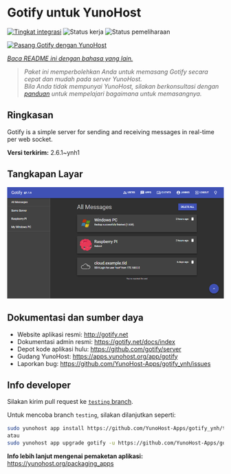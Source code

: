 <!--
N.B.: README ini dibuat secara otomatis oleh <https://github.com/YunoHost/apps/tree/master/tools/readme_generator>
Ini TIDAK boleh diedit dengan tangan.
-->

# Gotify untuk YunoHost

[![Tingkat integrasi](https://apps.yunohost.org/badge/integration/gotify)](https://ci-apps.yunohost.org/ci/apps/gotify/)
![Status kerja](https://apps.yunohost.org/badge/state/gotify)
![Status pemeliharaan](https://apps.yunohost.org/badge/maintained/gotify)

[![Pasang Gotify dengan YunoHost](https://install-app.yunohost.org/install-with-yunohost.svg)](https://install-app.yunohost.org/?app=gotify)

*[Baca README ini dengan bahasa yang lain.](./ALL_README.md)*

> *Paket ini memperbolehkan Anda untuk memasang Gotify secara cepat dan mudah pada server YunoHost.*  
> *Bila Anda tidak mempunyai YunoHost, silakan berkonsultasi dengan [panduan](https://yunohost.org/install) untuk mempelajari bagaimana untuk memasangnya.*

## Ringkasan

Gotify is a simple server for sending and receiving messages in real-time per web socket.


**Versi terkirim:** 2.6.1~ynh1

## Tangkapan Layar

![Tangkapan Layar pada Gotify](./doc/screenshots/ui.png)

## Dokumentasi dan sumber daya

- Website aplikasi resmi: <http://gotify.net>
- Dokumentasi admin resmi: <https://gotify.net/docs/index>
- Depot kode aplikasi hulu: <https://github.com/gotify/server>
- Gudang YunoHost: <https://apps.yunohost.org/app/gotify>
- Laporkan bug: <https://github.com/YunoHost-Apps/gotify_ynh/issues>

## Info developer

Silakan kirim pull request ke [`testing` branch](https://github.com/YunoHost-Apps/gotify_ynh/tree/testing).

Untuk mencoba branch `testing`, silakan dilanjutkan seperti:

```bash
sudo yunohost app install https://github.com/YunoHost-Apps/gotify_ynh/tree/testing --debug
atau
sudo yunohost app upgrade gotify -u https://github.com/YunoHost-Apps/gotify_ynh/tree/testing --debug
```

**Info lebih lanjut mengenai pemaketan aplikasi:** <https://yunohost.org/packaging_apps>
